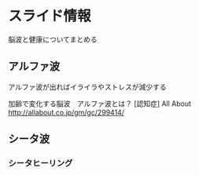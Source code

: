 # スライド情報

脳波と健康についてまとめる  

## アルファ波

アルファ波が出ればイライラやストレスが減少する  

加齢で変化する脳波　アルファ波とは？ [認知症] All About  
http://allabout.co.jp/gm/gc/299414/

## シータ波

### シータヒーリング


